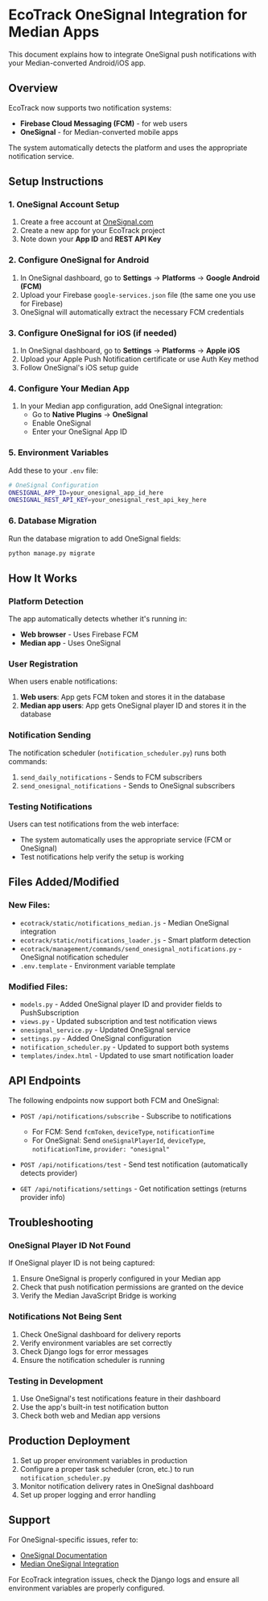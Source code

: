 # EcoTrack OneSignal Integration for Median Apps

This document explains how to integrate OneSignal push notifications with your Median-converted Android/iOS app.

## Overview

EcoTrack now supports two notification systems:

- **Firebase Cloud Messaging (FCM)** - for web users
- **OneSignal** - for Median-converted mobile apps

The system automatically detects the platform and uses the appropriate notification service.

## Setup Instructions

### 1. OneSignal Account Setup

1. Create a free account at [OneSignal.com](https://onesignal.com)
2. Create a new app for your EcoTrack project
3. Note down your **App ID** and **REST API Key**

### 2. Configure OneSignal for Android

1. In OneSignal dashboard, go to **Settings** -> **Platforms** -> **Google Android (FCM)**
2. Upload your Firebase `google-services.json` file (the same one you use for Firebase)
3. OneSignal will automatically extract the necessary FCM credentials

### 3. Configure OneSignal for iOS (if needed)

1. In OneSignal dashboard, go to **Settings** -> **Platforms** -> **Apple iOS**
2. Upload your Apple Push Notification certificate or use Auth Key method
3. Follow OneSignal's iOS setup guide

### 4. Configure Your Median App

1. In your Median app configuration, add OneSignal integration:
   - Go to **Native Plugins** -> **OneSignal**
   - Enable OneSignal
   - Enter your OneSignal App ID

### 5. Environment Variables

Add these to your `.env` file:

```bash
# OneSignal Configuration
ONESIGNAL_APP_ID=your_onesignal_app_id_here
ONESIGNAL_REST_API_KEY=your_onesignal_rest_api_key_here
```

### 6. Database Migration

Run the database migration to add OneSignal fields:

```bash
python manage.py migrate
```

## How It Works

### Platform Detection

The app automatically detects whether it's running in:

- **Web browser** - Uses Firebase FCM
- **Median app** - Uses OneSignal

### User Registration

When users enable notifications:

1. **Web users**: App gets FCM token and stores it in the database
2. **Median app users**: App gets OneSignal player ID and stores it in the database

### Notification Sending

The notification scheduler (`notification_scheduler.py`) runs both commands:

1. `send_daily_notifications` - Sends to FCM subscribers
2. `send_onesignal_notifications` - Sends to OneSignal subscribers

### Testing Notifications

Users can test notifications from the web interface:

- The system automatically uses the appropriate service (FCM or OneSignal)
- Test notifications help verify the setup is working

## Files Added/Modified

### New Files:

- `ecotrack/static/notifications_median.js` - Median OneSignal integration
- `ecotrack/static/notifications_loader.js` - Smart platform detection
- `ecotrack/management/commands/send_onesignal_notifications.py` - OneSignal notification scheduler
- `.env.template` - Environment variable template

### Modified Files:

- `models.py` - Added OneSignal player ID and provider fields to PushSubscription
- `views.py` - Updated subscription and test notification views
- `onesignal_service.py` - Updated OneSignal service
- `settings.py` - Added OneSignal configuration
- `notification_scheduler.py` - Updated to support both systems
- `templates/index.html` - Updated to use smart notification loader

## API Endpoints

The following endpoints now support both FCM and OneSignal:

- `POST /api/notifications/subscribe` - Subscribe to notifications

  - For FCM: Send `fcmToken`, `deviceType`, `notificationTime`
  - For OneSignal: Send `oneSignalPlayerId`, `deviceType`, `notificationTime`, `provider: "onesignal"`

- `POST /api/notifications/test` - Send test notification (automatically detects provider)
- `GET /api/notifications/settings` - Get notification settings (returns provider info)

## Troubleshooting

### OneSignal Player ID Not Found

If OneSignal player ID is not being captured:

1. Ensure OneSignal is properly configured in your Median app
2. Check that push notification permissions are granted on the device
3. Verify the Median JavaScript Bridge is working

### Notifications Not Being Sent

1. Check OneSignal dashboard for delivery reports
2. Verify environment variables are set correctly
3. Check Django logs for error messages
4. Ensure the notification scheduler is running

### Testing in Development

1. Use OneSignal's test notifications feature in their dashboard
2. Use the app's built-in test notification button
3. Check both web and Median app versions

## Production Deployment

1. Set up proper environment variables in production
2. Configure a proper task scheduler (cron, etc.) to run `notification_scheduler.py`
3. Monitor notification delivery rates in OneSignal dashboard
4. Set up proper logging and error handling

## Support

For OneSignal-specific issues, refer to:

- [OneSignal Documentation](https://documentation.onesignal.com/)
- [Median OneSignal Integration](https://median.co/docs/onesignal)

For EcoTrack integration issues, check the Django logs and ensure all environment variables are properly configured.
